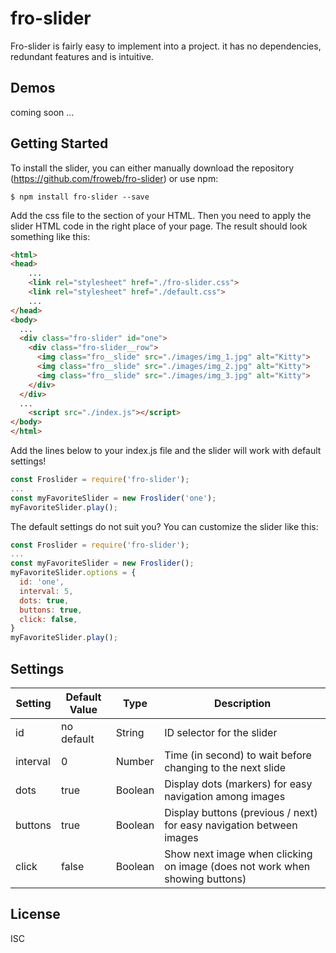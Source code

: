 # fro-slider

Fro-slider is fairly easy to implement into a project. it has no dependencies, redundant features and is intuitive.

## Demos

coming soon ...

## Getting Started

To install the slider, you can either manually download the repository (https://github.com/froweb/fro-slider) or use npm:

```
$ npm install fro-slider --save
```

Add the css file to the <head> section of your HTML. Then you need to apply the slider HTML code in the right place of your page. The result should look something like this:

```html
<html>
<head>
	...
	<link rel="stylesheet" href="./fro-slider.css">
	<link rel="stylesheet" href="./default.css">
	...
</head>
<body>
  ...
  <div class="fro-slider" id="one">
    <div class="fro-slider__row">
      <img class="fro__slide" src="./images/img_1.jpg" alt="Kitty">
      <img class="fro__slide" src="./images/img_2.jpg" alt="Kitty">
      <img class="fro__slide" src="./images/img_3.jpg" alt="Kitty">
    </div>
  </div>
  ...
	<script src="./index.js"></script>
</body>
</html>
```

Add the lines below to your index.js file and the slider will work with default settings!

```js
const Froslider = require('fro-slider');
...
const myFavoriteSlider = new Froslider('one');
myFavoriteSlider.play();
```

The default settings do not suit you? You can customize the slider like this:

```js
const Froslider = require('fro-slider');
...
const myFavoriteSlider = new Froslider();
myFavoriteSlider.options = {
  id: 'one',
  interval: 5,
  dots: true,
  buttons: true,
  click: false,
}
myFavoriteSlider.play();
```

## Settings

|Setting|Default Value|Type|Description|
|---|---|---|---|
|id|no default|String|ID selector for the slider|
|interval|0|Number|Time (in second) to wait before changing to the next slide|
|dots|true|Boolean|Display dots (markers) for easy navigation among images|
|buttons|true|Boolean|Display buttons (previous / next) for easy navigation between images|
|click|false|Boolean|Show next image when clicking on image (does not work when showing buttons)|

## License

ISC